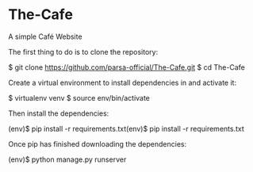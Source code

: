 # The-Cafe
A simple Café Website

The first thing to do is to clone the repository:

$ git clone https://github.com/parsa-official/The-Cafe.git
$ cd The-Cafe

Create a virtual environment to install dependencies in and activate it:

$ virtualenv venv
$ source env/bin/activate

Then install the dependencies:

(env)$ pip install -r requirements.txt(env)$ pip install -r requirements.txt

Once pip has finished downloading the dependencies:

(env)$ python manage.py runserver

